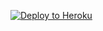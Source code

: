 ﻿
<p><a href="https://dashboard.heroku.com/new?template=https://github.com/Sklv/xary"> <img src="https://www.herokucdn.com/deploy/button.svg" alt="Deploy to Heroku" /></a></p>
